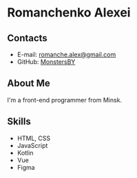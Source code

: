 # Romanchenko Alexei

## Contacts
* E-mail: romanche.alex@gmail.com
* GitHub: [MonstersBY](https://github.com/MonstersBY)

## About Me

I'm a front-end programmer from Minsk.

## Skills
* HTML, CSS
* JavaScript
* Kotlin
* Vue
* Figma